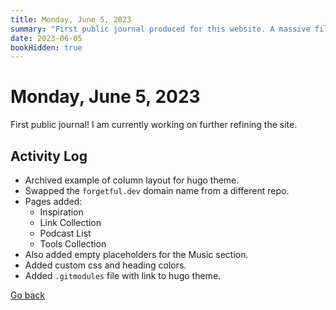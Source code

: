 ```yaml
---
title: Monday, June 5, 2023
summary: "First public journal produced for this website. A massive file organization effort is also looming closer. Working on further refining the site."
date: 2023-06-05
bookHidden: true
---
```


# Monday, June 5, 2023

First public journal! I am currently working on further refining the site. 

## Activity Log

- Archived example of column layout for hugo theme.
- Swapped the `forgetful.dev` domain name from a different repo.
- Pages added:
  - Inspiration
  - Link Collection
  - Podcast List
  - Tools Collection
- Also added empty placeholders for the Music section.
- Added custom css and heading colors.
- Added `.gitmodules` file with link to hugo theme.

<a class="link_button_back" href="/docs/journals/"><span>Go back</span></a>